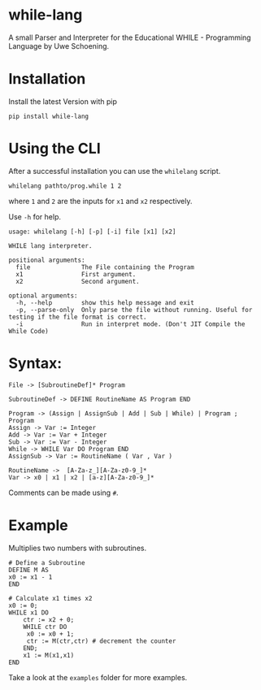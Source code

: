 # while-lang
A small Parser and Interpreter for the Educational WHILE - Programming Language by Uwe Schoening. 
# Installation
Install the latest Version with pip
```
pip install while-lang
```

# Using the CLI

After a successful installation you can use the `whilelang` script.
```
whilelang pathto/prog.while 1 2
```
where `1` and `2` are the inputs for `x1` and `x2` respectively.

Use `-h` for help.

```
usage: whilelang [-h] [-p] [-i] file [x1] [x2]

WHILE lang interpreter.

positional arguments:
  file              The File containing the Program
  x1                First argument.
  x2                Second argument.

optional arguments:
  -h, --help        show this help message and exit
  -p, --parse-only  Only parse the file without running. Useful for testing if the file format is correct.
  -i                Run in interpret mode. (Don't JIT Compile the While Code)
```

# Syntax:
```
File -> [SubroutineDef]* Program 

SubroutineDef -> DEFINE RoutineName AS Program END

Program -> (Assign | AssignSub | Add | Sub | While) | Program ; Program
Assign -> Var := Integer
Add -> Var := Var + Integer
Sub -> Var := Var - Integer
While -> WHILE Var DO Program END
AssignSub -> Var := RoutineName ( Var , Var )

RoutineName ->  [A-Za-z_][A-Za-z0-9_]*
Var -> x0 | x1 | x2 | [a-z][A-Za-z0-9_]*
```
Comments can be made using `#`.


# Example

Multiplies two numbers with subroutines.
```
# Define a Subroutine
DEFINE M AS
x0 := x1 - 1
END

# Calculate x1 times x2
x0 := 0;
WHILE x1 DO
    ctr := x2 + 0;
    WHILE ctr DO
     x0 := x0 + 1;
     ctr := M(ctr,ctr) # decrement the counter
    END;
    x1 := M(x1,x1)
END
```
Take a look at the `examples` folder for more examples. 
